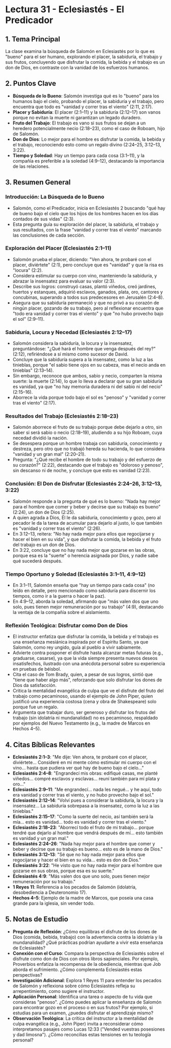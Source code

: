 # Lectura 31 - Eclesiastés - El Predicador

## 1. Tema Principal
La clase examina la búsqueda de Salomón en Eclesiastés por lo que es "bueno" para el ser humano, explorando el placer, la sabiduría, el trabajo y sus frutos, concluyendo que disfrutar la comida, la bebida y el trabajo es un don de Dios, en contraste con la vanidad de los esfuerzos humanos.

## 2. Puntos Clave
- **Búsqueda de lo Bueno**: Salomón investiga qué es lo "bueno" para los humanos bajo el cielo, probando el placer, la sabiduría y el trabajo, pero encuentra que todo es "vanidad y correr tras el viento" (2:11, 2:17).
- **Placer y Sabiduría**: El placer (2:1–11) y la sabiduría (2:12–17) son vanos porque no evitan la muerte ni garantizan un legado duradero.
- **Fruto del Trabajo**: El trabajo es vano si sus frutos se dejan a un heredero potencialmente necio (2:18–23), como el caso de Roboam, hijo de Salomón.
- **Don de Dios**: Lo mejor para el hombre es disfrutar la comida, la bebida y el trabajo, reconociendo esto como un regalo divino (2:24–25, 3:12–13, 3:22).
- **Tiempo y Soledad**: Hay un tiempo para cada cosa (3:1–11), y la compañía es preferible a la soledad (4:9–12), destacando la importancia de las relaciones.

## 3. Resumen General

### Introducción: La Búsqueda de lo Bueno
- Salomón, como el Predicador, inicia en Eclesiastés 2 buscando "qué hay de bueno bajo el cielo que los hijos de los hombres hacen en los días contados de sus vidas" (2:3).
- Esta pregunta guía su exploración del placer, la sabiduría, el trabajo y sus resultados, con la frase "vanidad y correr tras el viento" marcando las conclusiones de cada sección.

### Exploración del Placer (Eclesiastés 2:1–11)
- Salomón prueba el placer, diciendo: "Ven ahora, te probaré con el placer, diviértete" (2:1), pero concluye que es "vanidad" y que la risa es "locura" (2:2).
- Considera estimular su cuerpo con vino, manteniendo la sabiduría, y abrazar la insensatez para evaluar su valor (2:3).
- Describe sus logros: construyó casas, plantó viñedos, creó jardines, huertos y estanques, adquirió esclavos, ganados, plata, oro, cantores y concubinas, superando a todos sus predecesores en Jerusalén (2:4–8).
- Asegura que su sabiduría permaneció y que no privó a su corazón de ningún placer, gozando de su trabajo, pero al reflexionar encuentra que "todo era vanidad y correr tras el viento" y que "no hubo provecho bajo el sol" (2:9–11).

### Sabiduría, Locura y Necedad (Eclesiastés 2:12–17)
- Salomón considera la sabiduría, la locura y la insensatez, preguntándose: "¿Qué hará el hombre que venga después del rey?" (2:12), refiriéndose a sí mismo como sucesor de David.
- Concluye que la sabiduría supera a la insensatez, como la luz a las tinieblas, porque "el sabio tiene ojos en su cabeza, mas el necio anda en tinieblas" (2:13–14).
- Sin embargo, reconoce que ambos, sabio y necio, comparten la misma suerte: la muerte (2:14), lo que lo lleva a declarar que su gran sabiduría es vanidad, ya que "no hay memoria duradera ni del sabio ni del necio" (2:15–16).
- Aborrece la vida porque todo bajo el sol es "penoso" y "vanidad y correr tras el viento" (2:17).

### Resultados del Trabajo (Eclesiastés 2:18–23)
- Salomón aborrece el fruto de su trabajo porque debe dejarlo a otro, sin saber si será sabio o necio (2:18–19), aludiendo a su hijo Roboam, cuya necedad dividió la nación.
- Se desespera porque un hombre trabaja con sabiduría, conocimiento y destreza, pero otro que no trabajó hereda su hacienda, lo que considera "vanidad y un gran mal" (2:20–21).
- Pregunta: "¿Qué recibe el hombre de todo su trabajo y del esfuerzo de su corazón?" (2:22), destacando que el trabajo es "doloroso y penoso", sin descanso ni de noche, y concluye que esto es vanidad (2:23).

### Conclusión: El Don de Disfrutar (Eclesiastés 2:24–26, 3:12–13, 3:22)
- Salomón responde a la pregunta de qué es lo bueno: "Nada hay mejor para el hombre que comer y beber y decirse que su trabajo es bueno" (2:24), un don de Dios (2:25).
- A quien agrada a Dios, Él le da sabiduría, conocimiento y gozo, pero al pecador le da la tarea de acumular para dejarlo al justo, lo que también es "vanidad y correr tras el viento" (2:26).
- En 3:12–13, reitera: "No hay nada mejor para ellos que regocijarse y hacer el bien en su vida", y que disfrutar la comida, la bebida y el fruto del trabajo es un don de Dios.
- En 3:22, concluye que no hay nada mejor que gozarse en las obras, porque esa es la "suerte" o herencia asignada por Dios, y nadie sabe qué sucederá después.

### Tiempo Oportuno y Soledad (Eclesiastés 3:1–11, 4:9–12)
- En 3:1–11, Salomón enseña que "hay un tiempo para cada cosa" (no leído en detalle, pero mencionado como sabiduría para discernir los tiempos, como ir a la guerra o hacer la paz).
- En 4:9–12, aborda la soledad, afirmando que "más valen dos que uno solo, pues tienen mejor remuneración por su trabajo" (4:9), destacando la ventaja de la compañía sobre el aislamiento.

### Reflexión Teológica: Disfrutar como Don de Dios
- El instructor enfatiza que disfrutar la comida, la bebida y el trabajo es una enseñanza mesiánica inspirada por el Espíritu Santo, ya que Salomón, como rey ungido, guía al pueblo a vivir sabiamente.
- Advierte contra posponer el disfrute hasta alcanzar metas futuras (e.g., graduarse, casarse), ya que la vida siempre presenta nuevos deseos insatisfechos, ilustrado con una anécdota personal sobre su experiencia en pruebas de béisbol.
- Cita el caso de Tom Brady, quien, a pesar de sus logros, sintió que "tiene que haber algo más", reforzando que solo disfrutar los dones de Dios da satisfacción.
- Critica la mentalidad evangélica de culpa que ve el disfrute del fruto del trabajo como pecaminoso, usando el ejemplo de John Piper, quien justificó una experiencia costosa (cena y obra de Shakespeare) solo porque fue un regalo.
- Argumenta que trabajar duro, ser generoso y disfrutar los frutos del trabajo (sin idolatría ni mundanalidad) no es pecaminoso, respaldado por ejemplos del Nuevo Testamento (e.g., la madre de Marcos en Hechos 4–5).

## 4. Citas Bíblicas Relevantes
- **Eclesiastés 2:1–3**: "Me dije: Ven ahora, te probaré con el placer, diviértete… Consideré en mi mente cómo estimular mi cuerpo con el vino… hasta que pudiera ver qué hay de bueno bajo el cielo…"
- **Eclesiastés 2:4–8**: "Engrandecí mis obras: edifiqué casas, me planté viñedos… compré esclavos y esclavas… reuní también para mí plata y oro…"
- **Eclesiastés 2:9–11**: "Me engrandecí… nada les negué… y he aquí, todo era vanidad y correr tras el viento, y no hubo provecho bajo el sol."
- **Eclesiastés 2:12–14**: "Volví pues a considerar la sabiduría, la locura y la insensatez… La sabiduría sobrepasa a la insensatez, como la luz a las tinieblas."
- **Eclesiastés 2:15–17**: "Como la suerte del necio, así también será la mía… esto es vanidad… todo es vanidad y correr tras el viento."
- **Eclesiastés 2:18–23**: "Aborrecí todo el fruto de mi trabajo… porque tendré que dejarlo al hombre que vendrá después de mí… esto también es vanidad y un gran mal."
- **Eclesiastés 2:24–26**: "Nada hay mejor para el hombre que comer y beber y decirse que su trabajo es bueno… esto es de la mano de Dios."
- **Eclesiastés 3:12–13**: "Sé que no hay nada mejor para ellos que regocijarse y hacer el bien en su vida… esto es don de Dios."
- **Eclesiastés 3:22**: "He visto que no hay nada mejor para el hombre que gozarse en sus obras, porque esa es su suerte."
- **Eclesiastés 4:9**: "Más valen dos que uno solo, pues tienen mejor remuneración por su trabajo."
- **1 Reyes 11**: Referencia a los pecados de Salomón (idolatría, desobediencia a Deuteronomio 17).
- **Hechos 4–5**: Ejemplo de la madre de Marcos, que poseía una casa grande para la iglesia, sin vender todo.

## 5. Notas de Estudio
- **Pregunta de Reflexión**: ¿Cómo equilibras el disfrute de los dones de Dios (comida, bebida, trabajo) con la advertencia contra la idolatría y la mundanalidad? ¿Qué prácticas podrían ayudarte a vivir esta enseñanza de Eclesiastés?
- **Conexión con el Curso**: Compara la perspectiva de Eclesiastés sobre el disfrute como don de Dios con otros libros sapienciales. Por ejemplo, Proverbios enfatiza la recompensa de la obediencia, mientras que Job aborda el sufrimiento. ¿Cómo complementa Eclesiastés estas perspectivas?
- **Investigación Adicional**: Explora 1 Reyes 11 para entender los pecados de Salomón y reflexiona sobre cómo Eclesiastés refleja su arrepentimiento, como sugiere el instructor.
- **Aplicación Personal**: Identifica una tarea o aspecto de tu vida que consideras "penoso". ¿Cómo puedes aplicar la enseñanza de Salomón para encontrar gozo en el proceso o en sus frutos? Por ejemplo, si estudias para un examen, ¿puedes disfrutar el aprendizaje mismo?
- **Observación Teológica**: La crítica del instructor a la mentalidad de culpa evangélica (e.g., John Piper) invita a reconsiderar cómo interpretamos pasajes como Lucas 12:33 ("Vended vuestras posesiones y dad limosna"). ¿Cómo reconcilias estas tensiones en tu teología personal?